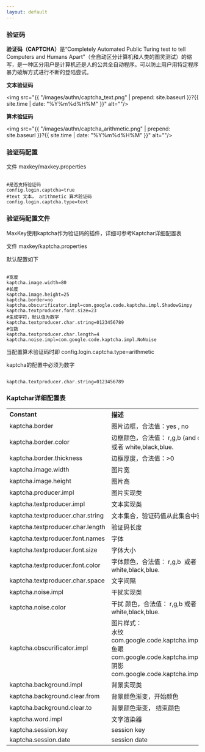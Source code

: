 ```yaml
---
layout: default
---
```

<h3>验证码</h3>

<b>验证码（CAPTCHA）</b>是“Completely Automated Public Turing test to tell Computers and Humans Apart”（全自动区分计算机和人类的图灵测试）的缩写，是一种区分用户是计算机还是人的公共全自动程序。可以防止用户用特定程序暴力破解方式进行不断的登陆尝试。

<b>文本验证码</b>

<img src="{{ "/images/authn/captcha_text.png" | prepend: site.baseurl }}?{{ site.time | date: "%Y%m%d%H%M" }}"  alt=""/>

<b>算术验证码</b>

<img src="{{ "/images/authn/captcha_arithmetic.png" | prepend: site.baseurl }}?{{ site.time | date: "%Y%m%d%H%M" }}"  alt=""/>


<h3>验证码配置</h3>

文件
maxkey/maxkey.properties

<pre><code class="ini hljs">
#是否支持验证码
config.login.captcha=true
#text 文本， arithmetic 算术验证码
config.login.captcha.type=text
</code></pre>

<h3>验证码配置文件</h3>
MaxKey使用kaptcha作为验证码的插件，详细可参考Kaptchar详细配置表

文件
maxkey/kaptcha.properties

默认配置如下

<pre><code class="ini hljs">
#宽度
kaptcha.image.width=80
#长度
kaptcha.image.height=25
kaptcha.border=no
kaptcha.obscurificator.impl=com.google.code.kaptcha.impl.ShadowGimpy
kaptcha.textproducer.font.size=23
#生成字符，默认值为数字
kaptcha.textproducer.char.string=0123456789
#位数
kaptcha.textproducer.char.length=4
kaptcha.noise.impl=com.google.code.kaptcha.impl.NoNoise
</code></pre>


当配置算术验证码时即 config.login.captcha.type=arithmetic

kaptcha的配置中必须为数字

<pre><code class="ini hljs">
kaptcha.textproducer.char.string=0123456789
</code></pre>


<h3>Kaptchar详细配置表</h3>

<table border="0" class="table table-striped table-bordered ">
	<tbody>
		<tr>
			<td><strong>Constant</strong></td>
			<td><strong>描述</strong></td>
			<td><strong>默认值</strong></td>
		</tr>
		<tr>
			<td>kaptcha.border</td>
			<td>图片边框，合法值：yes , no</td>
			<td>yes</td>
		</tr>
		<tr>
			<td>kaptcha.border.color</td>
			<td>边框颜色，合法值： r,g,b (and optional alpha) 或者 white,black,blue.</td>
			<td>black</td>
		</tr>
		<tr>
			<td>kaptcha.border.thickness</td>
			<td>边框厚度，合法值：&gt;0</td>
			<td>1</td>
		</tr>
		<tr>
			<td>kaptcha.image.width</td>
			<td>图片宽</td>
			<td>200</td>
		</tr>
		<tr>
			<td>kaptcha.image.height</td>
			<td>图片高</td>
			<td>50</td>
		</tr>
		<tr>
			<td>kaptcha.producer.impl</td>
			<td>图片实现类</td>
			<td>com.google.code.kaptcha.impl.DefaultKaptcha</td>
		</tr>
		<tr>
			<td>kaptcha.textproducer.impl</td>
			<td>文本实现类</td>
			<td>com.google.code.kaptcha.text.impl.DefaultTextCreator</td>
		</tr>
		<tr>
			<td>kaptcha.textproducer.char.string</td>
			<td>文本集合，验证码值从此集合中获取</td>
			<td>abcde2345678gfynmnpwx</td>
		</tr>
		<tr>
			<td>kaptcha.textproducer.char.length</td>
			<td>验证码长度</td>
			<td>5</td>
		</tr>
		<tr>
			<td>kaptcha.textproducer.font.names</td>
			<td>字体</td>
			<td>Arial, Courier</td>
		</tr>
		<tr>
			<td>kaptcha.textproducer.font.size</td>
			<td>字体大小</td>
			<td>40px.</td>
		</tr>
		<tr>
			<td>kaptcha.textproducer.font.color</td>
			<td>字体颜色，合法值： r,g,b &nbsp;或者 white,black,blue.</td>
			<td>black</td>
		</tr>
		<tr>
			<td>kaptcha.textproducer.char.space</td>
			<td>文字间隔</td>
			<td>2</td>
		</tr>
		<tr>
			<td>kaptcha.noise.impl</td>
			<td>干扰实现类</td>
			<td>com.google.code.kaptcha.impl.DefaultNoise</td>
		</tr>
		<tr>
			<td>kaptcha.noise.color</td>
			<td>干扰&nbsp;颜色，合法值： r,g,b 或者 white,black,blue.</td>
			<td>black</td>
		</tr>
		<tr>
			<td>kaptcha.obscurificator.impl</td>
			<td>图片样式：&nbsp;<br>
				水纹com.google.code.kaptcha.impl.WaterRipple&nbsp;<br>
				鱼眼com.google.code.kaptcha.impl.FishEyeGimpy<br>
				阴影com.google.code.kaptcha.impl.ShadowGimpy
			</td>
			<td>com.google.code.kaptcha.impl.WaterRipple</td>
		</tr>
		<tr>
			<td>kaptcha.background.impl</td>
			<td>背景实现类</td>
			<td>com.google.code.kaptcha.impl.DefaultBackground</td>
		</tr>
		<tr>
			<td>kaptcha.background.clear.from</td>
			<td>背景颜色渐变，开始颜色</td>
			<td>light grey</td>
		</tr>
		<tr>
			<td>kaptcha.background.clear.to</td>
			<td>背景颜色渐变，&nbsp;结束颜色</td>
			<td>white</td>
		</tr>
		<tr>
			<td>kaptcha.word.impl</td>
			<td>文字渲染器</td>
			<td>com.google.code.kaptcha.text.impl.DefaultWordRenderer</td>
		</tr>
		<tr>
			<td>kaptcha.session.key</td>
			<td>session key</td>
			<td>KAPTCHA_SESSION_KEY</td>
		</tr>
		<tr>
			<td>kaptcha.session.date</td>
			<td>session date</td>
			<td>KAPTCHA_SESSION_DATE</td>
		</tr>
	</tbody>
</table>